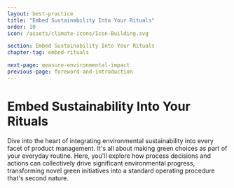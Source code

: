 ```yaml
---
layout: best-practice
title: "Embed Sustainability Into Your Rituals"
order: 10
icon: /assets/climate-icons/Icon-Building.svg

section: Embed Sustainability Into Your Rituals
chapter-tag: embed-rituals

next-page: measure-environmental-impact
previous-page: foreword-and-introduction
---
```


# Embed Sustainability Into Your Rituals

Dive into the heart of integrating environmental sustainability into every facet of product management. It's all about making green choices as part of your everyday routine. Here, you'll explore how process decisions and actions can collectively drive significant environmental progress, transforming novel green initiatives into a standard operating procedure that's second nature.